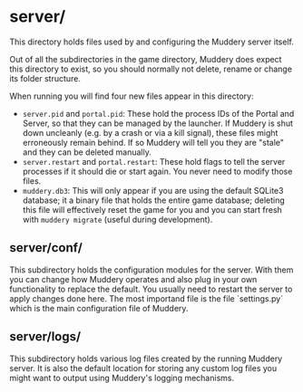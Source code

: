 # server/ 

This directory holds files used by and configuring the Muddery server 
itself.

Out of all the subdirectories in the game directory, Muddery does
expect this directory to exist, so you should normally not delete,
rename or change its folder structure.

When running you will find four new files appear in this directory: 

 - `server.pid` and `portal.pid`: These hold the process IDs of the
   Portal and Server, so that they can be managed by the launcher. If
   Muddery is shut down uncleanly (e.g. by a crash or via a kill
   signal), these files might erroneously remain behind. If so Muddery
   will tell you they are "stale" and they can be deleted manually.
 - `server.restart` and `portal.restart`: These hold flags to tell the
   server processes if it should die or start again. You never need to
   modify those files.
 - `muddery.db3`: This will only appear if you are using the default
   SQLite3 database; it a binary file that holds the entire game
   database; deleting this file will effectively reset the game for
   you and you can start fresh with `muddery migrate` (useful during
   development).  

## server/conf/

This subdirectory holds the configuration modules for the server. With
them you can change how Muddery operates and also plug in your own
functionality to replace the default. You usually need to restart the
server to apply changes done here. The most importand file is the file
`settings.py´ which is the main configuration file of Muddery. 

## server/logs/

This subdirectory holds various log files created by the running
Muddery server. It is also the default location for storing any custom
log files you might want to output using Muddery's logging mechanisms.
